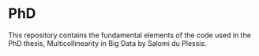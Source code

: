 # PhD

This repository contains the fundamental elements of the code used in the PhD thesis, Multicollinearity in Big Data by Salomi du Plessis.
